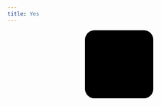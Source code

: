 ```yaml
---
title: Yes
---
```

<style type="text/css">
.dice {
    position: relative;
    width: 11em;
    height: 11em;
    border-radius: 1.5em;
    background: black;
    margin: 0 auto;
}
.dark .dice {
    background: white;
}
.dice_point {
    position: absolute;
    width: 2em;
    height: 2em;
    border-radius: 1em;
    background: white;
    display: none;
}
.dark .dice_point {
    background: black;
}
.dice_top {
    top: 1.5em;
}
.dice_middle {
    top: 4.5em;
}
.dice_bottom {
    top: 7.5em;
}
.dice_left {
    left: 1.5em;
}
.dice_center {
    left: 4.5em;
}
.dice_right {
    left: 7.5em;
}
.dice.dice_one   .dice_point.dice_one,
.dice.dice_two   .dice_point.dice_two,
.dice.dice_three .dice_point.dice_three,
.dice.dice_four  .dice_point.dice_four,
.dice.dice_five  .dice_point.dice_five,
.dice.dice_six   .dice_point.dice_six {
    display: block
}
</style>
<div id='dice' class='dice'>
    <div class='dice_point dice_top    dice_left   dice_four dice_five dice_six'></div>
    <div class='dice_point dice_middle dice_left   dice_six'></div>
    <div class='dice_point dice_bottom dice_left   dice_two dice_three dice_four dice_five dice_six'></div>
    <div class='dice_point dice_middle dice_center dice_one dice_three dice_five'></div>
    <div class='dice_point dice_top    dice_right  dice_two dice_three dice_four dice_five dice_six'></div>
    <div class='dice_point dice_middle dice_right  dice_six'></div>
    <div class='dice_point dice_bottom dice_right  dice_four dice_five dice_six'></div>
</div>
<script type="text/javascript">
(function () {
    function dice_rand() {
        var dice = document.getElementById('dice');
        var dice_classes = [
            'dice_one',
            'dice_two',
            'dice_three',
            'dice_four',
            'dice_five',
            'dice_six'
        ];
        var index = Math.round(Math.random() * 6) % 6;
        dice.className = 'dice ' + dice_classes[index];
    }

    var dice = document.getElementById('dice');
    dice.style.cursor = 'pointer';
    dice.onclick = dice_rand;

    dice_rand();
})();
</script>
